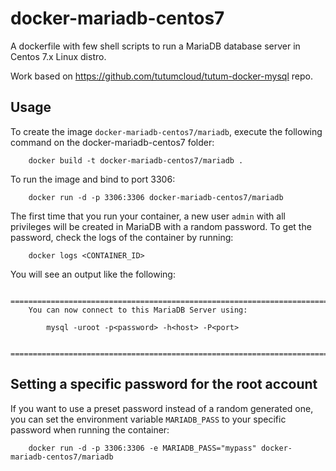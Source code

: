 docker-mariadb-centos7
====================

A dockerfile with few shell scripts to run a MariaDB database server in Centos 7.x Linux distro.

Work based on https://github.com/tutumcloud/tutum-docker-mysql repo.


Usage
-----

To create the image `docker-mariadb-centos7/mariadb`, execute the following command on the docker-mariadb-centos7 folder:

        docker build -t docker-mariadb-centos7/mariadb .

To run the image and bind to port 3306:

        docker run -d -p 3306:3306 docker-mariadb-centos7/mariadb

The first time that you run your container, a new user `admin` with all privileges 
will be created in MariaDB with a random password. To get the password, check the logs
of the container by running:

        docker logs <CONTAINER_ID>

You will see an output like the following:

        ========================================================================
        You can now connect to this MariaDB Server using:

            mysql -uroot -p<password> -h<host> -P<port>

        ========================================================================


Setting a specific password for the root account
-------------------------------------------------

If you want to use a preset password instead of a random generated one, you can
set the environment variable `MARIADB_PASS` to your specific password when running the container:

        docker run -d -p 3306:3306 -e MARIADB_PASS="mypass" docker-mariadb-centos7/mariadb


